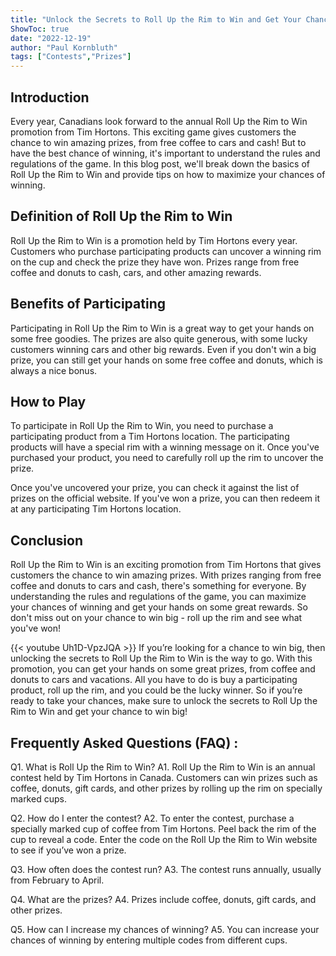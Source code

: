```yaml
---
title: "Unlock the Secrets to Roll Up the Rim to Win and Get Your Chance to Win Big!"
ShowToc: true 
date: "2022-12-19"
author: "Paul Kornbluth" 
tags: ["Contests","Prizes"]
---
```

## Introduction 

Every year, Canadians look forward to the annual Roll Up the Rim to Win promotion from Tim Hortons. This exciting game gives customers the chance to win amazing prizes, from free coffee to cars and cash! But to have the best chance of winning, it's important to understand the rules and regulations of the game. In this blog post, we'll break down the basics of Roll Up the Rim to Win and provide tips on how to maximize your chances of winning.

## Definition of Roll Up the Rim to Win 

Roll Up the Rim to Win is a promotion held by Tim Hortons every year. Customers who purchase participating products can uncover a winning rim on the cup and check the prize they have won. Prizes range from free coffee and donuts to cash, cars, and other amazing rewards. 

## Benefits of Participating 

Participating in Roll Up the Rim to Win is a great way to get your hands on some free goodies. The prizes are also quite generous, with some lucky customers winning cars and other big rewards. Even if you don't win a big prize, you can still get your hands on some free coffee and donuts, which is always a nice bonus. 

## How to Play 

To participate in Roll Up the Rim to Win, you need to purchase a participating product from a Tim Hortons location. The participating products will have a special rim with a winning message on it. Once you've purchased your product, you need to carefully roll up the rim to uncover the prize. 

Once you've uncovered your prize, you can check it against the list of prizes on the official website. If you've won a prize, you can then redeem it at any participating Tim Hortons location. 

## Conclusion 

Roll Up the Rim to Win is an exciting promotion from Tim Hortons that gives customers the chance to win amazing prizes. With prizes ranging from free coffee and donuts to cars and cash, there's something for everyone. By understanding the rules and regulations of the game, you can maximize your chances of winning and get your hands on some great rewards. So don't miss out on your chance to win big - roll up the rim and see what you've won!

{{< youtube Uh1D-VpzJQA >}} 
If you’re looking for a chance to win big, then unlocking the secrets to Roll Up the Rim to Win is the way to go. With this promotion, you can get your hands on some great prizes, from coffee and donuts to cars and vacations. All you have to do is buy a participating product, roll up the rim, and you could be the lucky winner. So if you’re ready to take your chances, make sure to unlock the secrets to Roll Up the Rim to Win and get your chance to win big!

## Frequently Asked Questions (FAQ) :
Q1. What is Roll Up the Rim to Win?
A1. Roll Up the Rim to Win is an annual contest held by Tim Hortons in Canada. Customers can win prizes such as coffee, donuts, gift cards, and other prizes by rolling up the rim on specially marked cups.

Q2. How do I enter the contest?
A2. To enter the contest, purchase a specially marked cup of coffee from Tim Hortons. Peel back the rim of the cup to reveal a code. Enter the code on the Roll Up the Rim to Win website to see if you’ve won a prize.

Q3. How often does the contest run?
A3. The contest runs annually, usually from February to April.

Q4. What are the prizes?
A4. Prizes include coffee, donuts, gift cards, and other prizes.

Q5. How can I increase my chances of winning?
A5. You can increase your chances of winning by entering multiple codes from different cups.


